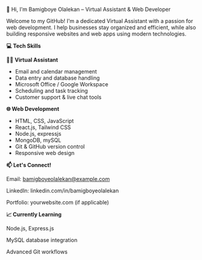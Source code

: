 👋 Hi, I'm Bamigboye Olalekan – Virtual Assistant & Web Developer

Welcome to my GitHub! I'm a dedicated Virtual Assistant with a passion for web development. I help businesses stay organized and efficient, while also building responsive websites and web apps using modern technologies.

**💻 Tech Skills**

🧑‍💼 **Virtual Assistant**

-  Email and calendar management
-  Data entry and database handling
-  Microsoft Office / Google Workspace
-  Scheduling and task tracking
-  Customer support & live chat tools

**🌐 Web Development**

-  HTML, CSS, JavaScript
-  React.js, Tailwind CSS
-  Node.js, expressjs
-  MongoDB, mySQL
-  Git & GitHub version control
-  Responsive web design

**📫 Let's Connect!**

Email: bamigboyeolalekan@example.com

LinkedIn: linkedin.com/in/bamigboyeolalekan

Portfolio: yourwebsite.com (if applicable)

**📈 Currently Learning**

Node.js, Express.js

MySQL database integration

Advanced Git workflows
